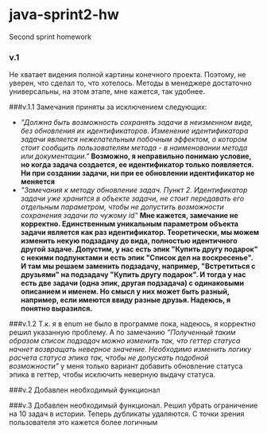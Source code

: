 # java-sprint2-hw
Second sprint homework

### v.1 
Не хватает видения полной картины конечного проекта. Поэтому, не уверен, что сделал то, что хотелось.
   Методы в менеджере достаточно универсальны, на этом этапе, мне кажется, так удобнее. 

###v.1.1 
Замечания приняты за исключением следующих:
* *"Должна быть возможность сохранять задачи в неизменном виде, без обновления их идентификаторов.
Изменение идентификатора задачи является нежелательным побочным эффектом, о котором стоит сообщить пользователям 
метода - в наименовании метода или документации."*
 __Возможно, я неправильно понимаю условие, но когда задача создается, ее идентификатор только появляется.
Ни при создании задачи, ни при ее обновлении идентификатор не меняется__
* *"Замечания к методу обновление задач. Пункт 2. Идентификатор задачи уже хранится в объекте задачи, не стоит передавать его отдельным параметром, 
чтобы не допустить возможности сохранения задачи по чужому id"* 
     __Мне кажется, замечание не корректно. Единственным уникальным параметром объекта задачи является как раз идентификатор.
Теоретически, мы можем изменить некую подзадачу до вида, полностью идентичного другой задаче. Допустим, у нас
есть эпик "Купить другу подарок" с некими подпунктами и есть эпик "Список дел на воскресенье". И там мы решаем заменить подзадачу, например,
"Встретиться с друзьями" на подзадачу "Купить другу подарок". И тогда у нас есть две задачи (одна эпик, другая подзадача) с 
 одинаковыми описанием и именем. Но смысл у них может быть разный, например, если имеются ввиду разные друзья. Надеюсь, я понятно
 выразился.__

###v.1.2 
Т.к. я в enum не было в программе пока, надеюсь, я корректно решил указанную проблему. А по замечанию
_"Полученный таким образом список подзадач можно изменить так, что геттер статуса начнет возвращать неверное значение.
Необходимо изменить логику расчета статуса эпика так, чтобы не допускать подобной возможности"_ у меня только вариант
добавить обновление статуса эпика в геттер, чтобы исключить неверную выдачу статуса.

###v.2
Добавлен необходимый функционал

###v.3
Добавлен необходимый функционал.
Решил убрать ограничение на 10 задач в истории. Теперь дубликаты удаляются. С точки зрения пользователя это кажется более логичным